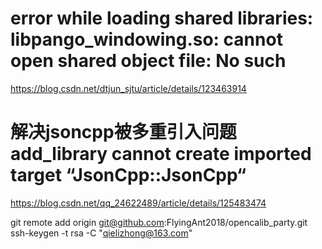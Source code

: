 # error while loading shared libraries: libpango_windowing.so: cannot open shared object file: No such
https://blog.csdn.net/dtjun_sjtu/article/details/123463914

# 解决jsoncpp被多重引入问题add_library cannot create imported target “JsonCpp::JsonCpp“

https://blog.csdn.net/qq_24622489/article/details/125483474

git remote add origin git@github.com:FlyingAnt2018/opencalib_party.git
ssh-keygen -t rsa -C "qielizhong@163.com"